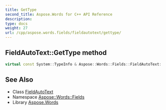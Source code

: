 ```yaml
---
title: GetType
second_title: Aspose.Words for C++ API Reference
description: 
type: docs
weight: 27
url: /cpp/aspose.words.fields/fieldautotext/gettype/
---
```

## FieldAutoText::GetType method




```cpp
virtual const System::TypeInfo & Aspose::Words::Fields::FieldAutoText::GetType() const override
```

## See Also

* Class [FieldAutoText](../)
* Namespace [Aspose::Words::Fields](../../)
* Library [Aspose.Words](../../../)
